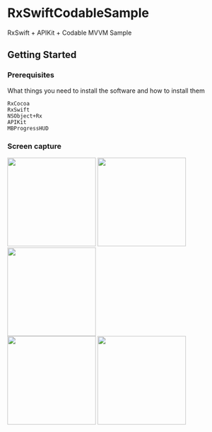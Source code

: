 # RxSwiftCodableSample
RxSwift + APIKit + Codable MVVM Sample

## Getting Started


### Prerequisites

What things you need to install the software and how to install them

```
RxCocoa
RxSwift
NSObject+Rx
APIKit
MBProgressHUD
```

### Screen capture
<div>
<img src="https://user-images.githubusercontent.com/6063541/41651010-64797b2e-74ba-11e8-81fe-27b12d1e0dba.png" width="200">
<img src="https://user-images.githubusercontent.com/6063541/41651011-64a00be0-74ba-11e8-8b4d-dde9bc6a9986.png" width="200">
<img src="https://user-images.githubusercontent.com/6063541/41651012-64c81306-74ba-11e8-9bfa-717771c3b4ab.png" width="200">
</div>
<div>
<img src="https://user-images.githubusercontent.com/6063541/41651013-64ee4846-74ba-11e8-83c0-5ffc65dcb78f.png" width="200">
<img src="https://user-images.githubusercontent.com/6063541/41651014-650f3ace-74ba-11e8-984f-0e57eb8515cc.png" width="200">
</div>
